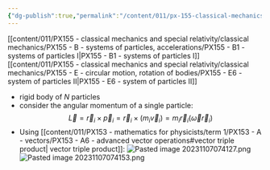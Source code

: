 ```yaml
---
{"dg-publish":true,"permalink":"/content/011/px-155-classical-mechanics-and-special-relativity/classical-mechanics/px-155-e-circular-motion-rotation-of-bodies/px-155-e10-systems-of-particles-iii/","noteIcon":"1","created":"2024-10-01T18:27:09.681+01:00","updated":"2024-11-26T19:57:08.151+00:00"}
---
```


[[content/011/PX155 - classical mechanics and special relativity/classical mechanics/PX155 - B - systems of particles, accelerations/PX155 - B1 - systems of particles I\|PX155 - B1 - systems of particles I]]
[[content/011/PX155 - classical mechanics and special relativity/classical mechanics/PX155 - E - circular motion, rotation of bodies/PX155 - E6 - system of particles II\|PX155 - E6 - system of particles II]]
- rigid body of $N$ particles
- consider the angular momentum of a single particle:
$$\vec L = \vec r_{i} \times \vec p_{i} = \vec r_{i} \times (m_{i}\vec v_{i}) = m_{i} \vec r_{i}(\vec\omega \vec r_{i})$$
- Using [[content/011/PX153 - mathematics for physicists/term 1/PX153 - A - vectors/PX153 - A6 - advanced vector operations#vector triple product\| vector triple product]]: 
![Pasted image 20231107074127.png](/img/user/pics/Pasted%20image%2020231107074127.png)
![Pasted image 20231107074153.png](/img/user/pics/Pasted%20image%2020231107074153.png)